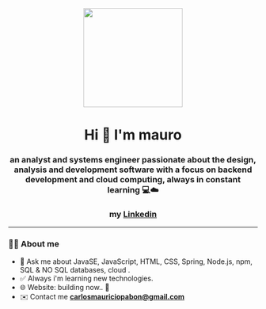<div id="header" align="center">
  <img src="https://media.giphy.com/media/giKklFontfveZrNXjz/giphy.gif" width="200"/>
  <h1 align="center">Hi 👋 I'm mauro </h1>
  <h3 align="center">an analyst and systems engineer passionate about the design, analysis and development software with a focus on backend development and cloud computing, always in constant learning 💻☁️</h3>
  <h3 align="center">my <a href="https://www.linkedin.com/in/mauromarulanda/">Linkedin</a></h3>
</div>

<!--
**mauromarulanda/mauromarulanda** is a ✨ _special_ ✨ repository because its `README.md` (this file) appears on your GitHub profile.
-->

---
### 🧑‍💻 About me

- 🤔 Ask me about JavaSE, JavaScript, HTML, CSS, Spring, Node.js, npm, SQL & NO SQL databases, cloud .
- ✅ Always i'm learning new technologies.
- 🌐 Website: building now.. 🔨
- ✉️ Contact me **carlosmauriciopabon@gmail.com**

